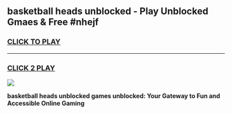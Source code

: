 
## basketball heads unblocked - Play Unblocked Gmaes & Free #nhejf
<h3>
<a href="https://news.freeplayer.one?title=basketball_heads_unblocked&ref=24F">CLICK TO PLAY</a></h3>
<hr>

<h3>
<a href="https://news.freeplayer.one?title=basketball_heads_unblocked&ref=24F">CLICK 2 PLAY</a>
  
</h3>

<a href="https://news.freeplayer.one?title=basketball_heads_unblocked&ref=24F/"><img src="https://clearcache.store/games.png"></a>


**basketball heads unblocked games unblocked: Your Gateway to Fun and Accessible Online Gaming**
